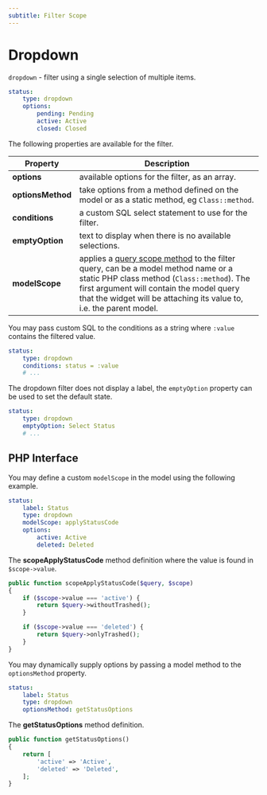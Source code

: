 ```yaml
---
subtitle: Filter Scope
---
```

# Dropdown

`dropdown` - filter using a single selection of multiple items.

```yaml
status:
    type: dropdown
    options:
        pending: Pending
        active: Active
        closed: Closed
```

The following properties are available for the filter.

Property | Description
------------- | -------------
**options** | available options for the filter, as an array.
**optionsMethod** | take options from a method defined on the model or as a static method, eg `Class::method`.
**conditions** | a custom SQL select statement to use for the filter.
**emptyOption** | text to display when there is no available selections.
**modelScope** | applies a [query scope method](../../extend/database/model.md) to the filter query, can be a model method name or a static PHP class method (`Class::method`). The first argument will contain the model query that the widget will be attaching its value to, i.e. the parent model.

You may pass custom SQL to the conditions as a string where `:value` contains the filtered value.

```yaml
status:
    type: dropdown
    conditions: status = :value
    # ...
```

The dropdown filter does not display a label, the `emptyOption` property can be used to set the default state.

```yaml
status:
    type: dropdown
    emptyOption: Select Status
    # ...
```

## PHP Interface

You may define a custom `modelScope` in the model using the following example.

```yaml
status:
    label: Status
    type: dropdown
    modelScope: applyStatusCode
    options:
        active: Active
        deleted: Deleted
```

The **scopeApplyStatusCode** method definition where the value is found in `$scope->value`.

```php
public function scopeApplyStatusCode($query, $scope)
{
    if ($scope->value === 'active') {
        return $query->withoutTrashed();
    }

    if ($scope->value === 'deleted') {
        return $query->onlyTrashed();
    }
}
```

You may dynamically supply options by passing a model method to the `optionsMethod` property.

```yaml
status:
    label: Status
    type: dropdown
    optionsMethod: getStatusOptions
```

The **getStatusOptions** method definition.

```php
public function getStatusOptions()
{
    return [
        'active' => 'Active',
        'deleted' => 'Deleted',
    ];
}
```
